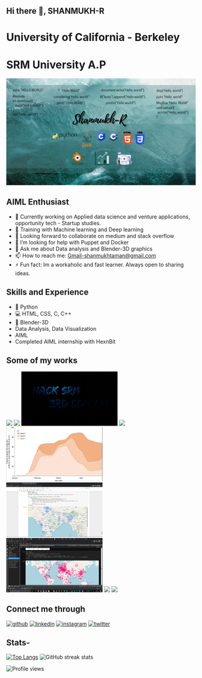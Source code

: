 ## Hi there 👋, SHANMUKH-R
# University of California - Berkeley 
# SRM University A.P
![AIML Enthusiast](https://github.com/SHANMUKH-R/SHANMUKH-R/blob/main/Shanmukh-R.png)
## AIML Enthusiast


- 🔭 Currently working on Applied data science and venture applications, opportunity tech - Startup studies. 
- 🌱 Training with Machine learning and Deep learning 
- 👯 Looking forward to collaborate on medium and stack overflow 
- 🤔 I’m looking for help with Puppet and Docker 
- 💬 Ask me about Data analysis and Blender-3D graphics 
- 📫 How to reach me: Gmail-shanmukhtaman@gmail.com 
- ⚡ Fun fact: Im a workaholic and fast learner. Always open to sharing ideas. 

## Skills and Experience 

* 🐍 Python
* 💻 HTML, CSS, C, C++
* 🧊 Blender-3D
* Data Analysis, Data Visualization
* AIML
* Completed AIML internship with HexnBit

## Some of my works

<img src="https://github.com/SHANMUKH-R/SHANMUKH-R/blob/main/Redloop_gif.gif" width='256'/> <img src="https://github.com/SHANMUKH-R/SHANMUKH-R/blob/main/deer_patronus.gif" width='256'/> <img src="https://github.com/SHANMUKH-R/SHANMUKH-R/blob/main/HackSRM_3rdEdition.gif" width='256'/> <img src="https://github.com/SHANMUKH-R/SHANMUKH-R/blob/main/infinite_loop.gif" width='256'/> <img src="https://github.com/SHANMUKH-R/SHANMUKH-R/blob/main/2020-10-08.png" width='256'/> <img src="https://github.com/SHANMUKH-R/SHANMUKH-R/blob/main/2020-09-29%20(5).png" width='256'/> <img src="https://github.com/SHANMUKH-R/SHANMUKH-R/blob/main/2020-04-18%20(4).png" width='256'/> <img src="https://user-images.githubusercontent.com/71865643/118948344-d02f3900-b975-11eb-9b6e-c978f1bed06c.png" width='256'/> <img src="https://user-images.githubusercontent.com/71865643/118941344-3ebcc880-b96f-11eb-9482-f1e0267ccae2.jpg" width='256'/>

## Connect me through

[<img src='https://cdn.jsdelivr.net/npm/simple-icons@3.0.1/icons/github.svg' alt='github' height='40'>](https://github.com/SHANMUKH-R )  [<img src='https://cdn.jsdelivr.net/npm/simple-icons@3.0.1/icons/linkedin.svg' alt='linkedin' height='40'>](https://www.linkedin.com/in/shanmukh-r-17295a1a3/)  [<img src='https://cdn.jsdelivr.net/npm/simple-icons@3.0.1/icons/instagram.svg' alt='instagram' height='40'>](https://www.instagram.com/shanmukh_rachakunta/)  [<img src='https://cdn.jsdelivr.net/npm/simple-icons@3.0.1/icons/twitter.svg' alt='twitter' height='40'>](https://twitter.com/Shanmuk58125337)  

## Stats-

[![Top Langs](https://github-readme-stats.vercel.app/api/top-langs/?username=SHANMUKH-R )](https://github.com/anuraghazra/github-readme-stats)
![GitHub streak stats](https://github-readme-streak-stats.herokuapp.com/?user=SHANMUKH-R )  

![Profile views](https://gpvc.arturio.dev/SHANMUKH-R )  
